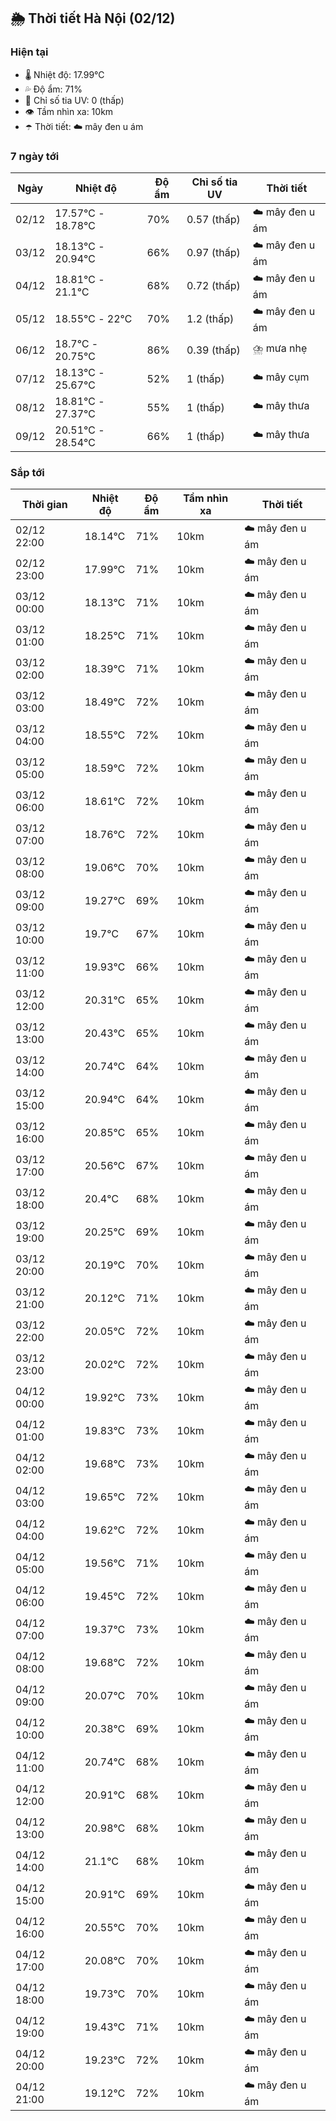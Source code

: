 ## 🌦️ Thời tiết Hà Nội (02/12)

### Hiện tại

- 🌡️ Nhiệt độ: 17.99℃
- 💦 Độ ẩm: 71%
- 🌟 Chỉ số tia UV: 0 (thấp)
- 👁️ Tầm nhìn xa: 10km
- ☂️ Thời tiết: ☁️ mây đen u ám

### 7 ngày tới

| Ngày | Nhiệt độ | Độ ẩm | Chỉ số tia UV | Thời tiết |
| --- | --- | --- | --- | --- |
| 02/12 | 17.57℃ - 18.78℃ | 70% | 0.57 (thấp) | ☁️ mây đen u ám |
| 03/12 | 18.13℃ - 20.94℃ | 66% | 0.97 (thấp) | ☁️ mây đen u ám |
| 04/12 | 18.81℃ - 21.1℃ | 68% | 0.72 (thấp) | ☁️ mây đen u ám |
| 05/12 | 18.55℃ - 22℃ | 70% | 1.2 (thấp) | ☁️ mây đen u ám |
| 06/12 | 18.7℃ - 20.75℃ | 86% | 0.39 (thấp) | ⛈️ mưa nhẹ |
| 07/12 | 18.13℃ - 25.67℃ | 52% | 1 (thấp) | ☁️ mây cụm |
| 08/12 | 18.81℃ - 27.37℃ | 55% | 1 (thấp) | ☁️ mây thưa |
| 09/12 | 20.51℃ - 28.54℃ | 66% | 1 (thấp) | ☁️ mây thưa |

### Sắp tới

| Thời gian | Nhiệt độ | Độ ẩm | Tầm nhìn xa | Thời tiết |
| --- | --- | --- | --- | --- |
| 02/12 22:00 | 18.14℃ | 71% | 10km | ☁️ mây đen u ám |
| 02/12 23:00 | 17.99℃ | 71% | 10km | ☁️ mây đen u ám |
| 03/12 00:00 | 18.13℃ | 71% | 10km | ☁️ mây đen u ám |
| 03/12 01:00 | 18.25℃ | 71% | 10km | ☁️ mây đen u ám |
| 03/12 02:00 | 18.39℃ | 71% | 10km | ☁️ mây đen u ám |
| 03/12 03:00 | 18.49℃ | 72% | 10km | ☁️ mây đen u ám |
| 03/12 04:00 | 18.55℃ | 72% | 10km | ☁️ mây đen u ám |
| 03/12 05:00 | 18.59℃ | 72% | 10km | ☁️ mây đen u ám |
| 03/12 06:00 | 18.61℃ | 72% | 10km | ☁️ mây đen u ám |
| 03/12 07:00 | 18.76℃ | 72% | 10km | ☁️ mây đen u ám |
| 03/12 08:00 | 19.06℃ | 70% | 10km | ☁️ mây đen u ám |
| 03/12 09:00 | 19.27℃ | 69% | 10km | ☁️ mây đen u ám |
| 03/12 10:00 | 19.7℃ | 67% | 10km | ☁️ mây đen u ám |
| 03/12 11:00 | 19.93℃ | 66% | 10km | ☁️ mây đen u ám |
| 03/12 12:00 | 20.31℃ | 65% | 10km | ☁️ mây đen u ám |
| 03/12 13:00 | 20.43℃ | 65% | 10km | ☁️ mây đen u ám |
| 03/12 14:00 | 20.74℃ | 64% | 10km | ☁️ mây đen u ám |
| 03/12 15:00 | 20.94℃ | 64% | 10km | ☁️ mây đen u ám |
| 03/12 16:00 | 20.85℃ | 65% | 10km | ☁️ mây đen u ám |
| 03/12 17:00 | 20.56℃ | 67% | 10km | ☁️ mây đen u ám |
| 03/12 18:00 | 20.4℃ | 68% | 10km | ☁️ mây đen u ám |
| 03/12 19:00 | 20.25℃ | 69% | 10km | ☁️ mây đen u ám |
| 03/12 20:00 | 20.19℃ | 70% | 10km | ☁️ mây đen u ám |
| 03/12 21:00 | 20.12℃ | 71% | 10km | ☁️ mây đen u ám |
| 03/12 22:00 | 20.05℃ | 72% | 10km | ☁️ mây đen u ám |
| 03/12 23:00 | 20.02℃ | 72% | 10km | ☁️ mây đen u ám |
| 04/12 00:00 | 19.92℃ | 73% | 10km | ☁️ mây đen u ám |
| 04/12 01:00 | 19.83℃ | 73% | 10km | ☁️ mây đen u ám |
| 04/12 02:00 | 19.68℃ | 73% | 10km | ☁️ mây đen u ám |
| 04/12 03:00 | 19.65℃ | 72% | 10km | ☁️ mây đen u ám |
| 04/12 04:00 | 19.62℃ | 72% | 10km | ☁️ mây đen u ám |
| 04/12 05:00 | 19.56℃ | 71% | 10km | ☁️ mây đen u ám |
| 04/12 06:00 | 19.45℃ | 72% | 10km | ☁️ mây đen u ám |
| 04/12 07:00 | 19.37℃ | 73% | 10km | ☁️ mây đen u ám |
| 04/12 08:00 | 19.68℃ | 72% | 10km | ☁️ mây đen u ám |
| 04/12 09:00 | 20.07℃ | 70% | 10km | ☁️ mây đen u ám |
| 04/12 10:00 | 20.38℃ | 69% | 10km | ☁️ mây đen u ám |
| 04/12 11:00 | 20.74℃ | 68% | 10km | ☁️ mây đen u ám |
| 04/12 12:00 | 20.91℃ | 68% | 10km | ☁️ mây đen u ám |
| 04/12 13:00 | 20.98℃ | 68% | 10km | ☁️ mây đen u ám |
| 04/12 14:00 | 21.1℃ | 68% | 10km | ☁️ mây đen u ám |
| 04/12 15:00 | 20.91℃ | 69% | 10km | ☁️ mây đen u ám |
| 04/12 16:00 | 20.55℃ | 70% | 10km | ☁️ mây đen u ám |
| 04/12 17:00 | 20.08℃ | 70% | 10km | ☁️ mây đen u ám |
| 04/12 18:00 | 19.73℃ | 70% | 10km | ☁️ mây đen u ám |
| 04/12 19:00 | 19.43℃ | 71% | 10km | ☁️ mây đen u ám |
| 04/12 20:00 | 19.23℃ | 72% | 10km | ☁️ mây đen u ám |
| 04/12 21:00 | 19.12℃ | 72% | 10km | ☁️ mây đen u ám |
